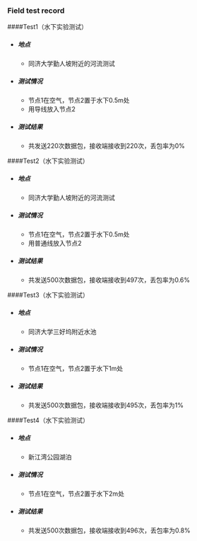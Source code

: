 ### Field test record
####Test1（水下实验测试）
- ##### 地点
  - 同济大学勤人坡附近的河流测试
- ##### 测试情况
  - 节点1在空气，节点2置于水下0.5m处
  - 用导线放入节点2
- ##### 测试结果
  - 共发送220次数据包，接收端接收到220次，丢包率为0%

####Test2（水下实验测试）
- ##### 地点
  - 同济大学勤人坡附近的河流测试
- ##### 测试情况
  - 节点1在空气，节点2置于水下0.5m处
  - 用普通线放入节点2
- ##### 测试结果
  - 共发送500次数据包，接收端接收到497次，丢包率为0.6%

####Test3（水下实验测试）
- ##### 地点
  - 同济大学三好坞附近水池
- ##### 测试情况
  - 节点1在空气，节点2置于水下1m处
- ##### 测试结果
  - 共发送500次数据包，接收端接收到495次，丢包率为1%

####Test4（水下实验测试）
- ##### 地点
  - 新江湾公园湖泊
- ##### 测试情况
  - 节点1在空气，节点2置于水下2m处
- ##### 测试结果
  - 共发送500次数据包，接收端接收到496次，丢包率为0.8%
